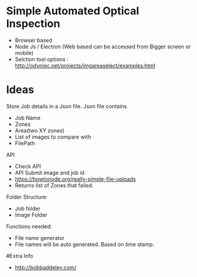 # Simple Automated Optical Inspection

* Browser based
 * Node Js / Electron (Web based can be accessed from Bigger screen or mobile)
 * Selction tool options : http://odyniec.net/projects/imgareaselect/examples.html

# Ideas
Store Job details in a Json file. Json file contains
*	Job Name
*	Zones
 * Area(two XY zones)
 * List of images to compare with
  * FilePath


API
*	Check API
 *	API Submit image and job id
*	https://howtonode.org/really-simple-file-uploads
*	Returns list of Zones that failed.

Folder Structure:
* Job folder
* 	Image Folder

Functions needed:
* File name generator
 * File names will be auto generated. Based on time stamp.




#Extra Info
* http://bobbaddeley.com/
